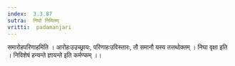 ```yaml
---
index:  3.3.87
sutra:  निघो निमितम्
vritti:  padamanjari
---
```


समारोहपरिणाहमिति । आरोहःउउच्छ्रायः, परिणाहःउविस्तारः, तौ समानौ यस्य तत्तथोक्तम् । निघा वृक्षा इति । निविशेषं हन्यन्ते ज्ञायन्ते इति कर्मण्कम् ।।
